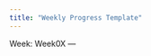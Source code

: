```yaml
---
title: "Weekly Progress Template"
---
```


Week: Week0X — <title>
Date(s): YYYY-MM-DD
Status: not-started | in-progress | completed
Session length: <hours>

Objectives
- Objective 1
- Objective 2

Tasks & Notes
- [ ] Task 1 — notes or link to `lab-notes.md`
- [ ] Task 2

Key Findings
- Finding 1
- Finding 2

STAR story (1 line)
- Situation / Task / Action / Result

Resources
- Link or tool — 1-line note

